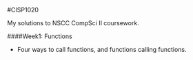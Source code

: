 #CISP1020

My solutions to NSCC CompSci II coursework.

####Week1: Functions
 - Four ways to call functions, and functions calling functions.